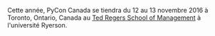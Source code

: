 Cette année, PyCon Canada se tiendra du 12 au 13 novembre 2016 à Toronto, Ontario, Canada au [Ted Regers School of Management](http://www.ryerson.ca/tedrogersschool/) à l'université Ryerson.
